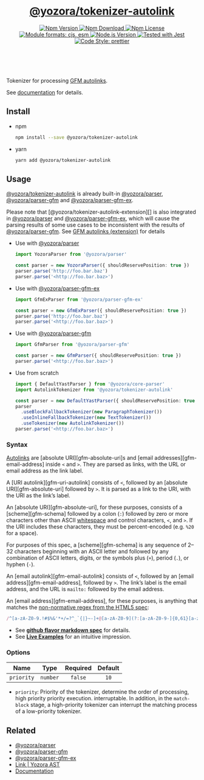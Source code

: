 <header>
  <h1 align="center">
    <a href="https://github.com/guanghechen/yozora/tree/master/tokenizers/autolink#readme">@yozora/tokenizer-autolink</a>
  </h1>
  <div align="center">
    <a href="https://www.npmjs.com/package/@yozora/tokenizer-autolink">
      <img
        alt="Npm Version"
        src="https://img.shields.io/npm/v/@yozora/tokenizer-autolink.svg"
      />
    </a>
    <a href="https://www.npmjs.com/package/@yozora/tokenizer-autolink">
      <img
        alt="Npm Download"
        src="https://img.shields.io/npm/dm/@yozora/tokenizer-autolink.svg"
      />
    </a>
    <a href="https://www.npmjs.com/package/@yozora/tokenizer-autolink">
      <img
        alt="Npm License"
        src="https://img.shields.io/npm/l/@yozora/tokenizer-autolink.svg"
      />
    </a>
    <a href="#install">
      <img
        alt="Module formats: cjs, esm"
        src="https://img.shields.io/badge/module_formats-cjs%2C%20esm-green.svg"
      />
    </a>
    <a href="https://github.com/nodejs/node">
      <img
        alt="Node.js Version"
        src="https://img.shields.io/node/v/@yozora/tokenizer-autolink"
      />
    </a>
    <a href="https://github.com/facebook/jest">
      <img
        alt="Tested with Jest"
        src="https://img.shields.io/badge/tested_with-jest-9c465e.svg"
      />
    </a>
    <a href="https://github.com/prettier/prettier">
      <img
        alt="Code Style: prettier"
        src="https://img.shields.io/badge/code_style-prettier-ff69b4.svg?style=flat-square"
      />
    </a>
  </div>
</header>
<br/>

Tokenizer for processing [GFM autolinks][].

See [documentation][] for details.

## Install

* npm

  ```bash
  npm install --save @yozora/tokenizer-autolink
  ```

* yarn

  ```bash
  yarn add @yozora/tokenizer-autolink
  ```

## Usage

[@yozora/tokenizer-autolink][] is already built-in [@yozora/parser][],
[@yozora/parser-gfm] and [@yozora/parser-gfm-ex].

Please note that [@yozora/tokenizer-autolink-extension][] is also integrated in
[@yozora/parser][] and [@yozora/parser-gfm-ex], which will cause the parsing
results of some use cases to be inconsistent with the results of [@yozora/parser-gfm][].
See [GFM autolinks (extension)][] for details

* Use with [@yozora/parser]

  ```typescript
  import YozoraParser from '@yozora/parser'

  const parser = new YozoraParser({ shouldReservePosition: true })
  parser.parse('http://foo.bar.baz')
  parser.parse('<http://foo.bar.baz>')
  ```

* Use with [@yozora/parser-gfm-ex]

  ```typescript
  import GfmExParser from '@yozora/parser-gfm-ex'

  const parser = new GfmExParser({ shouldReservePosition: true })
  parser.parse('http://foo.bar.baz')
  parser.parse('<http://foo.bar.baz>')
  ```

* Use with [@yozora/parser-gfm]

  ```typescript
  import GfmParser from '@yozora/parser-gfm'

  const parser = new GfmParser({ shouldReservePosition: true })
  parser.parse('<http://foo.bar.baz>')
  ```

* Use from scratch

  ```typescript {2,8}
  import { DefaultYastParser } from '@yozora/core-parser'
  import AutolinkTokenizer from '@yozora/tokenizer-autolink'

  const parser = new DefaultYastParser({ shouldReservePosition: true })
  parser
    .useBlockFallbackTokenizer(new ParagraphTokenizer())
    .useInlineFallbackTokenizer(new TextTokenizer())
    .useTokenizer(new AutolinkTokenizer())
  parser.parse('<http://foo.bar.baz>')
  ```

### Syntax

[Autolinks][gfm-autolink] are [absolute URI][gfm-absolute-uri]s and
[email addresses][gfm-email-address] inside `<` and `>`. They are parsed as
links, with the URL or email address as the link label.

A [URI autolink][gfm-uri-autolink] consists of `<`, followed by an
[absolute URI][gfm-absolute-uri] followed by `>`. It is parsed as a link to the
URI, with the URI as the link’s label.

An [absolute URI][gfm-absolute-uri], for these purposes, consists of a [scheme][gfm-schema]
followed by a colon (`:`) followed by zero or more characters other than ASCII
[whitespace][gfm-whitespace] and control characters, `<`, and `>`. If the URI
includes these characters, they must be percent-encoded (e.g. `%20` for a space).

For purposes of this spec, a [scheme][gfm-schema] is any sequence of $2–32$
characters beginning with an ASCII letter and followed by any combination of
ASCII letters, digits, or the symbols plus (`+`), period (`.`), or hyphen (`-`).

An [email autolink][gfm-email-autolink] consists of `<`, followed by an
[email address][gfm-email-address], followed by `>`. The link’s label is the
email address, and the URL is `mailto:` followed by the email address.

An [email address][gfm-email-address], for these purposes, is anything that
matches the [non-normative regex from the HTML5 spec](https://html.spec.whatwg.org/multipage/forms.html#e-mail-state-(type=email)):

  ```javascript
  /^[a-zA-Z0-9.!#$%&'*+/=?^_`{|}~-]+@[a-zA-Z0-9](?:[a-zA-Z0-9-]{0,61}[a-zA-Z0-9])?(?:\.[a-zA-Z0-9](?:[a-zA-Z0-9-]{0,61}[a-zA-Z0-9])?)*$/
  ```

* See **[github flavor markdown spec][gfm-autolink]** for details.
* See **[Live Examples][live-examples]** for an intuitive impression.


### Options

Name        | Type        | Required  | Default
:----------:|:-----------:|:---------:|:--------------:
`priority`  | `number`    | `false`   | `10`


* `priority`: Priority of the tokenizer, determine the order of processing,
  high priority priority execution. interruptable. In addition, in the `match-block`
  stage, a high-priority tokenizer can interrupt the matching process of a
  low-priority tokenizer.

## Related


* [@yozora/parser][]
* [@yozora/parser-gfm][]
* [@yozora/parser-gfm-ex][]
* [Link | Yozora AST][node-type]
* [Documentation][documentation]

[node-type]: http://yozora.guanghechen.com/docs/package/ast#link
[documentation]: https://yozora.guanghechen.com/docs/package/tokenizer-autolink
[live-examples]: https://yozora.guanghechen.com/docs/package/tokenizer-autolink#live-examples

[GFM autolinks]: https://github.github.com/gfm/#autolinks
[GFM autolinks (extension)]: https://github.github.com/gfm/#autolinks-extension-


[@yozora/tokenizer-autolink]: https://github.com/guanghechen/yozora/tree/master/tokenizers/autolink#readme
[@yozora/parser]: https://github.com/guanghechen/yozora/tree/master/packages/parser#readme
[@yozora/parser-gfm]: https://github.com/guanghechen/yozora/tree/master/packages/parser-gfm#readme
[@yozora/parser-gfm-ex]: https://github.com/guanghechen/yozora/tree/master/packages/parser-gfm-ex#readme

<!-- placeholder:OuterGFMLinkDefinitions -->
[gfm-ascii-punctuation-character]:  https://github.github.com/gfm/#ascii-punctuation-character
[gfm-atx-heading]:                  https://github.github.com/gfm/#atx-heading
[gfm-autolink]:                     https://github.github.com/gfm/#autolinks
[gfm-autolink-extension]:           https://github.github.com/gfm/#autolinks-extension-
[gfm-blank-line]:                   https://github.github.com/gfm/#blank-line
[gfm-blockquote]:                   https://github.github.com/gfm/#block-quotes
[gfm-bullet-list]:                  https://github.github.com/gfm/#bullet-list
[gfm-container-block]:              https://github.github.com/gfm/#container-blocks
[gfm-character]:                    https://github.github.com/gfm/#character
[gfm-delete]:                       https://github.github.com/gfm/#strikethrough-extension-
[gfm-emphasis]:                     https://github.github.com/gfm/#can-open-emphasis
[gfm-fenced-code]:                  https://github.github.com/gfm/#fenced-code-block
[gfm-hard-line-break]:              https://github.github.com/gfm/#hard-line-break
[gfm-html-block]:                   https://github.github.com/gfm/#html-block
[gfm-html-inline]:                  https://github.github.com/gfm/#raw-html
[gfm-image]:                        https://github.github.com/gfm/#images
[gfm-image-description]:            https://github.github.com/gfm/#image-description
[gfm-indented-code]:                https://github.github.com/gfm/#indented-code-block
[gfm-info-string]:                  https://github.github.com/gfm/#info-string
[gfm-inline]:                       https://github.github.com/gfm/#inlines
[gfm-inline-code]:                  https://github.github.com/gfm/#code-span
[gfm-lazy-continuation-line]:       https://github.github.com/gfm/#lazy-continuation-line
[gfm-leaf-block]:                   https://github.github.com/gfm/#leaf-blocks
[gfm-line]:                         https://github.github.com/gfm/#line
[gfm-line-ending]:                  https://github.github.com/gfm/#line-ending
[gfm-link]:                         https://github.github.com/gfm/#inline-link
[gfm-link-destination]:             https://github.github.com/gfm/#link-destination
[gfm-definition]:                   https://github.github.com/gfm/#link-reference-definition
[gfm-link-label]:                   https://github.github.com/gfm/#link-label
[gfm-link-reference]:               https://github.github.com/gfm/#reference-link
[gfm-link-text]:                    https://github.github.com/gfm/#link-text
[gfm-link-title]:                   https://github.github.com/gfm/#link-title
[gfm-list]:                         https://github.github.com/gfm/#lists
[gfm-list-item]:                    https://github.github.com/gfm/#list-items
[gfm-list-task-item]:               https://github.github.com/gfm/#task-list-items-extension-
[gfm-non-whitespace-character]:     https://github.github.com/gfm/#non-whitespace-character
[gfm-ordered-list]:                 https://github.github.com/gfm/#ordered-list
[gfm-paragraph]:                    https://github.github.com/gfm/#paragraph
[gfm-paragraph-continuation-text]:  https://github.github.com/gfm/#paragraph-continuation-text
[gfm-punctuation-character]:        https://github.github.com/gfm/#punctuation-character
[gfm-setext-heading]:               https://github.github.com/gfm/#setext-heading
[gfm-soft-line-break]:              https://github.github.com/gfm/#soft-line-breaks
[gfm-space]:                        https://github.github.com/gfm/#space
[gfm-text]:                         https://github.github.com/gfm/#soft-line-breaks
[gfm-strong]:                       https://github.github.com/gfm/#can-open-strong-emphasis
[gfm-tab]:                          https://github.github.com/gfm/#tabs
[gfm-table]:                        https://github.github.com/gfm/#table
[gfm-thematic-break]:               https://github.github.com/gfm/#thematic-break
[gfm-unicode-whitespace]:           https://github.github.com/gfm/#unicode-whitespace
[gfm-unicode-whitespace-character]: https://github.github.com/gfm/#unicode-whitespace-character
[gfm-whitespace]:                   https://github.github.com/gfm/#whitespace
[gfm-whitespace-character]:         https://github.github.com/gfm/#whitespace-character
